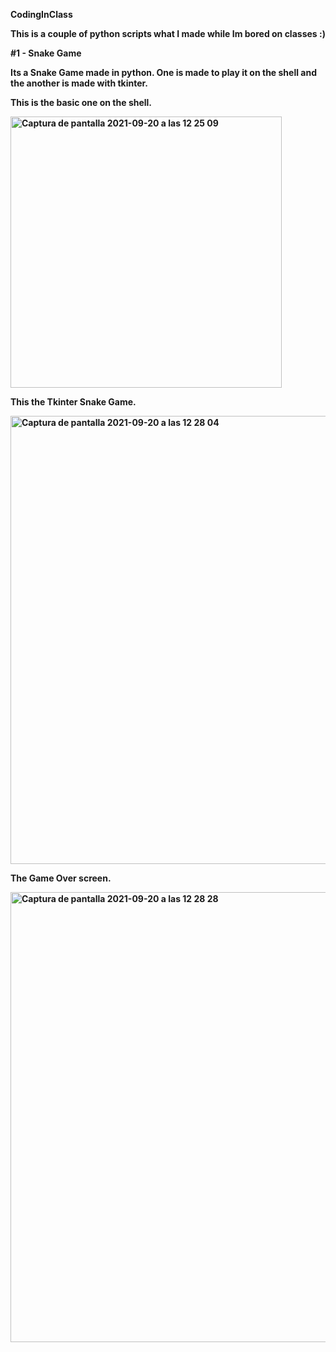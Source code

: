 <b>CodingInClass<b>

This is a couple of python scripts what I made while Im bored on classes :)



#1 - Snake Game
  
 
Its a Snake Game made in python. One is made to play it on the shell and the another is made with tkinter.

This is the basic one on the shell.

<img width="434" alt="Captura de pantalla 2021-09-20 a las 12 25 09" src="https://user-images.githubusercontent.com/58303209/133987957-d2f0387a-11ab-40d9-84f9-73d073bc5ff0.png">

This the Tkinter Snake Game.

<img width="717" alt="Captura de pantalla 2021-09-20 a las 12 28 04" src="https://user-images.githubusercontent.com/58303209/133988257-c45dd075-36c3-448c-9609-fd058a70c6b2.png">

The Game Over screen.

<img width="720" alt="Captura de pantalla 2021-09-20 a las 12 28 28" src="https://user-images.githubusercontent.com/58303209/133988273-7e6699a4-e795-4efc-87bb-d844270bb9ce.png">



